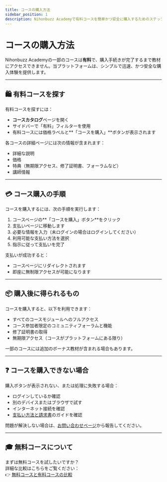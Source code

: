 ```yaml
---
title: コースの購入方法
sidebar_position: 1
description: Nihonbuzz Academyで有料コースを簡単かつ安全に購入するためのステップバイステップガイド。
---
```


# コースの購入方法

Nihonbuzz Academyの一部のコースは**有料**で、購入手続きが完了するまで教材にアクセスできません。当プラットフォームは、シンプルで迅速、かつ安全な購入体験を提供します。

---

## 🛍️ 有料コースを探す

有料コースを探すには：

- **コースカタログ**ページを開く
- サイドバーで「有料」フィルターを使用
- 有料コースには価格ラベルと**「コースを購入」**ボタンが表示されます

各コースの詳細ページには次の情報が含まれます：
- 詳細な説明
- 価格
- 特典（無期限アクセス、修了証明書、フォーラムなど）
- 講師情報

---

## 💳 コース購入の手順

コースを購入するには、次の手順を実行します：

1. コースページの**「コースを購入」ボタン**をクリック
2. 支払いページに移動します
3. 必要な情報を入力（未ログインの場合はログインしてください）
4. 利用可能な支払い方法を選択
5. 指示に従って支払いを完了

支払いが成功すると：
- コースページにリダイレクトされます
- 即座に無制限アクセスが可能になります

---

## 📦 購入後に得られるもの

コースを購入すると、以下を利用できます：

- すべてのコースモジュールへのフルアクセス
- コース参加者限定のコミュニティフォーラムと機能
- 修了証明書の取得
- 無期限アクセス（コースがプラットフォームにある限り）

一部のコースには追加のボーナス教材が含まれる場合もあります。

---

## ❓ コースを購入できない場合

購入ボタンが表示されない、または処理に失敗する場合：

- ログインしているか確認
- 別のデバイスまたはブラウザで試す
- インターネット接続を確認
- [支払い方法と請求書](./metode-pembayaran.md)のガイドを確認

問題が解決しない場合は、[お問い合わせページ](../hubungi-kami.md)から報告してください。

---

## 🎓 無料コースについて

まずは無料コースを試したいですか？  
詳細な比較はこちらをご覧ください：  
👉 [無料コースと有料コースの比較](./kursus-gratis-berbayar.md)
